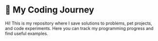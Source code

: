 # 🚀 My Coding Journey 
Hi! This is my repository where I save solutions to problems, pet projects, and code experiments. Here you can track my programming progress and find useful examples.
